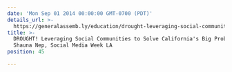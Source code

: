 ```yaml
---
date: 'Mon Sep 01 2014 00:00:00 GMT-0700 (PDT)'
details_url: >-
  https://generalassemb.ly/education/drought-leveraging-social-communities-to-solve-californias-big-problem/los-angeles/7998
title: >-
  DROUGHT! Leveraging Social Communities to Solve California's Big Problem,
  Shauna Nep, Social Media Week LA
position: 45

---
```

